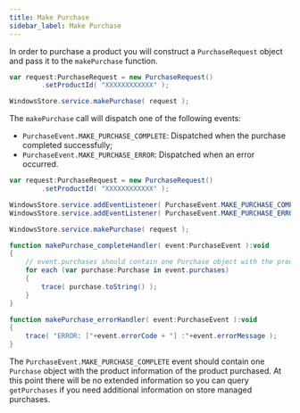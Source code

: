 ```yaml
---
title: Make Purchase
sidebar_label: Make Purchase
---
```



In order to purchase a product you will construct a `PurchaseRequest` object and pass it to the `makePurchase` function. 

```actionscript
var request:PurchaseRequest = new PurchaseRequest()
        .setProductId( "XXXXXXXXXXXX" );

WindowsStore.service.makePurchase( request );
```

The `makePurchase` call will dispatch one of the following events:

- `PurchaseEvent.MAKE_PURCHASE_COMPLETE`: Dispatched when the purchase completed successfully;
- `PurchaseEvent.MAKE_PURCHASE_ERROR`: Dispatched when an error occurred. 


```actionscript
var request:PurchaseRequest = new PurchaseRequest()
        .setProductId( "XXXXXXXXXXXX" );

WindowsStore.service.addEventListener( PurchaseEvent.MAKE_PURCHASE_COMPLETE, makePurchase_completeHandler );
WindowsStore.service.addEventListener( PurchaseEvent.MAKE_PURCHASE_ERROR, makePurchase_errorHandler );

WindowsStore.service.makePurchase( request );

function makePurchase_completeHandler( event:PurchaseEvent ):void
{
    // event.purchases should contain one Purchase object with the product info
    for each (var purchase:Purchase in event.purchases)
    {
        trace( purchase.toString() );
    }
}

function makePurchase_errorHandler( event:PurchaseEvent ):void
{
    trace( "ERROR: ["+event.errorCode + "] :"+event.errorMessage );
}
``` 

The `PurchaseEvent.MAKE_PURCHASE_COMPLETE` event should contain one `Purchase` object with the product information of the product purchased. At this point there will be no extended information so you can query `getPurchases` if you need additional information on store managed purchases.

